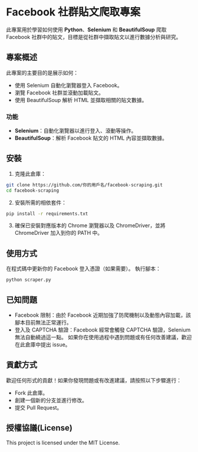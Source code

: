 # Facebook 社群貼文爬取專案

此專案用於學習如何使用 **Python**、**Selenium** 和 **BeautifulSoup** 爬取 Facebook 社群中的貼文，目標是從社群中擷取貼文以進行數據分析與研究。

## 專案概述

此專案的主要目的是展示如何：
- 使用 Selenium 自動化瀏覽器登入 Facebook。
- 瀏覽 Facebook 社群並滾動加載貼文。
- 使用 BeautifulSoup 解析 HTML 並擷取相關的貼文數據。

### 功能
- **Selenium**：自動化瀏覽器以進行登入、滾動等操作。
- **BeautifulSoup**：解析 Facebook 貼文的 HTML 內容並擷取數據。

## 安裝

1. 克隆此倉庫：
```bash
git clone https://github.com/你的用戶名/facebook-scraping.git
cd facebook-scraping
```

2. 安裝所需的相依套件：
```bash
pip install -r requirements.txt
```
3. 確保已安裝對應版本的 Chrome 瀏覽器以及 ChromeDriver，並將 ChromeDriver 加入到你的 PATH 中。

## 使用方式
在程式碼中更新你的 Facebook 登入憑證（如果需要）。
執行腳本：
```bash
python scraper.py
```

## 已知問題
- Facebook 限制：由於 Facebook 近期加強了防爬機制以及動態內容加載，該腳本目前無法正常運行。
- 登入及 CAPTCHA 驗證：Facebook 經常會觸發 CAPTCHA 驗證，Selenium 無法自動繞過這一點。
如果你在使用過程中遇到問題或有任何改善建議，歡迎在此倉庫中提出 issue。

## 貢獻方式
歡迎任何形式的貢獻！如果你發現問題或有改進建議，請按照以下步驟進行：
- Fork 此倉庫。
- 創建一個新的分支並進行修改。
- 提交 Pull Request。

## 授權協議(License)
This project is licensed under the MIT License.
